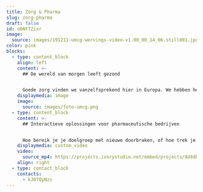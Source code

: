 ```yaml
---
title: Zorg & Pharma
slug: zorg-pharma
draft: false
id: o0NtTZixr
image:
  source: images/191211-umcg-wervings-video-v1.00_00_14_06.still001.jpg
color: pink
blocks:
  - type: content_block
    align: left
    content: >-
      ## De wereld van morgen leeft gezond


      Goede zorg vinden we vanzelfsprekend hier in Europa. We hebben het hier fantastisch voor elkaar. Dat betekent ook dat er tijd en geld is voor onderzoek die weer kan worden gebruikt in de rest van de wereld. Om ook wereldwijd ziektes uit te bannen is goede pharmaceutische industrie belangrijk. Daarom werken wij graag samen met zorg & pharma bedrijven om doorbraken en oplossingen te communiceren door middel van interactieve brochures, animatiefilms en videofilms. Onze specialist op het gebied van zorg en pharma is Victor. Bel hem gerust voor vrijblijvend advies op maat 085 - 273 8331.
    displaymedia: image
    image:
      source: images/foto-umcg.png
  - type: content_block
    content: >-
      ## Interactieve oplossingen voor pharmaceutische bedrijven


      Hoe bereik je je doelgroep met nieuwe doorbraken, of hoe trek je nieuwe sponsors aan? Met een interactieve en intuitieve brochure van Phil & Flo. Het belang van pharmaceutische bedrijven met ethische doelstellingen en ethische managementdoelen is in ieders belang. Daarom is ons team bereid om jou te helpen bij het produceren van marketing middelen die impact maken bij je doelgroep. Bekijk deze interactieve brochure van Pharmerit (Open Health) hiernaast.
    displaymedia: custom_video
    video:
      source_mp4: https://projects.ivorystudio.net/embed/projects/AU4dDYT_VFMk
    align: right
  - type: contact_block
    contacts:
      - kJ07QyNzs
---
```

